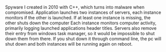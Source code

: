 Spyware I created in 2010 with C++, which turns into malware when compromised. Application launches two instances of servers, each instance monitors if the other is launched. If at least one instance is missing, the other shuts down the computer
Each instance monitors computer activity, primarily logging launched applications header titles. Servers also remove their entry from windows task manager, so it would be impossible to shut down them from there.
If you shut down it through command line, the pc will shut down and both instances will be running again on reboot.
